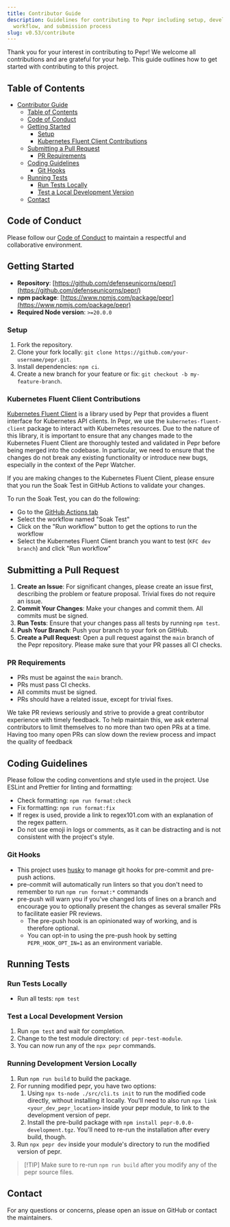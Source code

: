 ```yaml
---
title: Contributor Guide
description: Guidelines for contributing to Pepr including setup, development
  workflow, and submission process
slug: v0.53/contribute
---
```


Thank you for your interest in contributing to Pepr! We welcome all contributions and are grateful for your help. This guide outlines how to get started with contributing to this project.

## Table of Contents

* [Contributor Guide](#contributor-guide)
  * [Table of Contents](#table-of-contents)
  * [Code of Conduct](#code-of-conduct)
  * [Getting Started](#getting-started)
    * [Setup](#setup)
    * [Kubernetes Fluent Client Contributions](#kubernetes-fluent-client-contributions)
  * [Submitting a Pull Request](#submitting-a-pull-request)
    * [PR Requirements](#pr-requirements)
  * [Coding Guidelines](#coding-guidelines)
    * [Git Hooks](#git-hooks)
  * [Running Tests](#running-tests)
    * [Run Tests Locally](#run-tests-locally)
    * [Test a Local Development Version](#test-a-local-development-version)
  * [Contact](#contact)

## Code of Conduct

Please follow our [Code of Conduct](../code_of_conduct/) to maintain a respectful and collaborative environment.

## Getting Started

* **Repository**: [https://github.com/defenseunicorns/pepr/](https://github.com/defenseunicorns/pepr/)
* **npm package**: [https://www.npmjs.com/package/pepr](https://www.npmjs.com/package/pepr)
* **Required Node version**: `>=20.0.0`

### Setup

1. Fork the repository.
2. Clone your fork locally: `git clone https://github.com/your-username/pepr.git`.
3. Install dependencies: `npm ci`.
4. Create a new branch for your feature or fix: `git checkout -b my-feature-branch`.

### Kubernetes Fluent Client Contributions

[Kubernetes Fluent Client](https://github.com/defenseunicorns/kubernetes-fluent-client) is a library used by Pepr that provides a fluent interface for Kubernetes API clients. In Pepr, we use the `kubernetes-fluent-client` package to interact with Kubernetes resources. Due to the nature of this library, it is important to ensure that any changes made to the Kubernetes Fluent Client are thoroughly tested and validated in Pepr before being merged into the codebase. In particular, we need to ensure that the changes do not break any existing functionality or introduce new bugs, especially in the context of the Pepr Watcher.

If you are making changes to the Kubernetes Fluent Client, please ensure that you run the Soak Test in GitHub Actions to validate your changes.

To run the Soak Test, you can do the following:

* Go to the [GitHub Actions tab](https://github.com/defenseunicorns/pepr/actions)
* Select the workflow named "Soak Test"
* Click on the "Run workflow" button to get the options to run the workflow
* Select the Kubernetes Fluent Client branch you want to test (`KFC dev branch`) and click "Run workflow"

## Submitting a Pull Request

1. **Create an Issue**: For significant changes, please create an issue first, describing the problem or feature proposal. Trivial fixes do not require an issue.
2. **Commit Your Changes**: Make your changes and commit them. All commits must be signed.
3. **Run Tests**: Ensure that your changes pass all tests by running `npm test`.
4. **Push Your Branch**: Push your branch to your fork on GitHub.
5. **Create a Pull Request**: Open a pull request against the `main` branch of the Pepr repository. Please make sure that your PR passes all CI checks.

### PR Requirements

* PRs must be against the `main` branch.
* PRs must pass CI checks.
* All commits must be signed.
* PRs should have a related issue, except for trivial fixes.

We take PR reviews seriously and strive to provide a great contributor experience with timely feedback. To help maintain this, we ask external contributors to limit themselves to no more than two open PRs at a time. Having too many open PRs can slow down the review process and impact the quality of feedback

## Coding Guidelines

Please follow the coding conventions and style used in the project. Use ESLint and Prettier for linting and formatting:

* Check formatting: `npm run format:check`
* Fix formatting: `npm run format:fix`
* If regex is used, provide a link to regex101.com with an explanation of the regex pattern.
* Do not use emoji in logs or comments, as it can be distracting and is not consistent with the project's style.

### Git Hooks

* This project uses [husky](https://typicode.github.io/husky/) to manage git hooks for pre-commit and pre-push actions.
* pre-commit will automatically run linters so that you don't need to remember to run `npm run format:*` commands
* pre-push will warn you if you've changed lots of lines on a branch and encourage you to optionally present the changes as several smaller PRs to facilitate easier PR reviews.
  * The pre-push hook is an opinionated way of working, and is therefore optional.
  * You can opt-in to using the pre-push hook by setting `PEPR_HOOK_OPT_IN=1` as an environment variable.

## Running Tests

### Run Tests Locally

* Run all tests: `npm test`

### Test a Local Development Version

1. Run `npm test` and wait for completion.
2. Change to the test module directory: `cd pepr-test-module`.
3. You can now run any of the `npx pepr` commands.

### Running Development Version Locally

1. Run `npm run build` to build the package.
2. For running modified pepr, you have two options:
   1. Using `npx ts-node ./src/cli.ts init` to run the modified code directly, without installing it locally.
      You'll need to also run `npx link <your_dev_pepr_location>` inside your pepr module, to link to the
      development version of pepr.
   2. Install the pre-build package with `npm install pepr-0.0.0-development.tgz`.
      You'll need to re-run the installation after every build, though.
3. Run `npx pepr dev` inside your module's directory to run the modified version of pepr.

> \[!TIP]
> Make sure to re-run `npm run build` after you modify any of the pepr source files.

## Contact

For any questions or concerns, please open an issue on GitHub or contact the maintainers.

